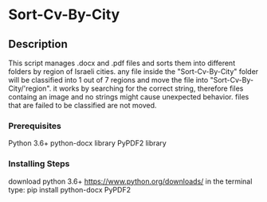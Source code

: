 # Sort-Cv-By-City

## Description
This script manages .docx and .pdf files and sorts them into different folders by region of Israeli cities.
any file inside the "Sort-Cv-By-City" folder will be classified into 1 out of 7 regions and move the file into "Sort-Cv-By-City/'region". 
it works by searching for the correct string, therefore files containg an image and no strings might cause unexpected behavior.
files that are failed to be classified are not moved.

### Prerequisites
Python 3.6+
python-docx library
PyPDF2 library

### Installing Steps
download python 3.6+ https://www.python.org/downloads/ 
in the terminal type:
pip install python-docx PyPDF2

